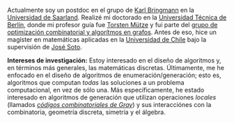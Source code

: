 Actualmente soy un postdoc en el grupo de [Karl Bringmann](https://people.mpi-inf.mpg.de/~kbringma/) en la [Universidad de Saarland](https://www.uni-saarland.de/start.html).
Realizé mi doctorado en la [Universidad Técnica de Berlín](https://www.tu-berlin.de/), donde mi profesor guía fue [Torsten Mütze](http://www.tmuetze.de) y fui parte del [grupo de optimización combinatorial y algorítmos en grafos](https://www3.math.tu-berlin.de/coga/). 
Antes de eso, hice un magíster en matemáticas aplicadas en la [Universidad de Chile](https://www.uchile.cl/english) bajo la supervisión de [José Soto](http://www.dim.uchile.cl/~jsoto/).

**Intereses de investigación:**  Estoy interesado en el diseño de algoritmos y, en términos más generales, las matemáticas discretas.
Últimamente, me he enfocado en el diseño de algoritmos de enumeración/generación; esto es, algoritmos que computan *todas* las soluciones a un problema computacional, en vez de sólo una.
Más específicamente, he estado interesado en algoritmos de generación que utilizan operaciones *locales* (llamados [*códigos combinatoriales de Gray*](https://arxiv.org/abs/2202.01280)) y sus interacciónes con la combinatoria, geometría discreta, simetría y el álgebra.